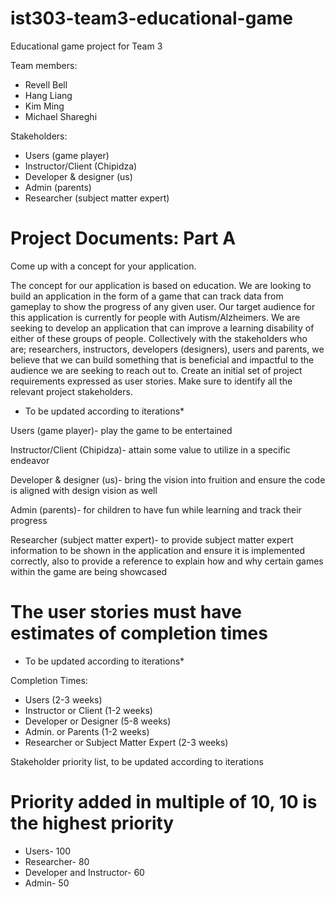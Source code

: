 # ist303-team3-educational-game
Educational game project for Team 3

Team members:
- Revell Bell
- Hang Liang
- Kim Ming
- Michael Shareghi

Stakeholders:
- Users (game player)
- Instructor/Client (Chipidza)
- Developer & designer (us)
- Admin (parents)
- Researcher (subject matter expert)

# Project Documents: Part A

Come up with a concept for your application.

The concept for our application is based on education. We are looking to build an application in the form of a game that can track data from gameplay to show the progress of any given user. Our target audience for this application is currently for people with Autism/Alzheimers. We are seeking to develop an application that can improve a learning disability of either of these groups of people. Collectively with the stakeholders who are; researchers, instructors, developers (designers), users and parents, we believe that we can build something that is beneficial and impactful to the audience we are seeking to reach out to. 
Create an initial set of project requirements expressed as user stories. Make sure to identify all the relevant project stakeholders.

* To be updated according to iterations*

Users (game player)- play the game to be entertained

Instructor/Client (Chipidza)- attain some value to utilize in a specific endeavor

Developer & designer (us)- bring the vision into fruition and ensure the code is aligned with design vision as well

Admin (parents)- for children to have fun while learning and track their progress

Researcher (subject matter expert)- to provide subject matter expert information to be shown in the application and ensure it is implemented correctly, also to provide a reference to explain how and why certain games within the game are being showcased

# The user stories must have estimates of completion times

* To be updated according to iterations*

Completion Times:
- Users (2-3 weeks)
- Instructor or Client (1-2 weeks)
- Developer or Designer (5-8 weeks)
- Admin. or Parents (1-2 weeks)
- Researcher or Subject Matter Expert (2-3 weeks)

 Stakeholder priority list, to be updated according to iterations

# Priority added in multiple of 10, 10 is the highest priority

- Users- 100
- Researcher- 80
- Developer and Instructor- 60
- Admin- 50

